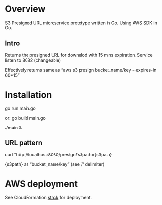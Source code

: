 # Overview
S3 Presigned URL microservice prototype written in Go.
Using AWS SDK in Go.

## Intro
Returns the presigned URL for downalod with 15 mins expiration.
Service listen to 8082 (changeable)

Effectively returns same as
“aws s3 presign bucket_name/key --expires-in 60*15”

# Installation

go run main.go

or:
go build main.go

./main &

## URL pattern
curl "http://localhost:8080/presign?s3path={s3path}

{s3path} as “bucket_name/key” (see ‘/‘ delimiter)

# AWS deployment

See CloudFormation [stack](server-stack.yaml) for deployment.
